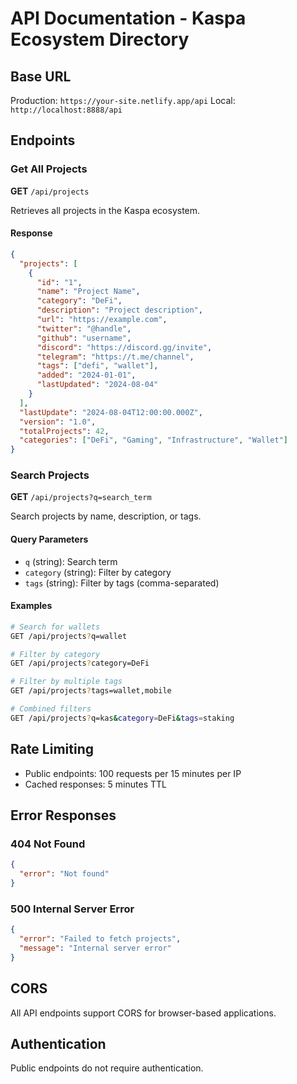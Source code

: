 # API Documentation - Kaspa Ecosystem Directory

## Base URL

Production: `https://your-site.netlify.app/api`
Local: `http://localhost:8888/api`

## Endpoints

### Get All Projects

**GET** `/api/projects`

Retrieves all projects in the Kaspa ecosystem.

#### Response
```json
{
  "projects": [
    {
      "id": "1",
      "name": "Project Name",
      "category": "DeFi",
      "description": "Project description",
      "url": "https://example.com",
      "twitter": "@handle",
      "github": "username",
      "discord": "https://discord.gg/invite",
      "telegram": "https://t.me/channel",
      "tags": ["defi", "wallet"],
      "added": "2024-01-01",
      "lastUpdated": "2024-08-04"
    }
  ],
  "lastUpdate": "2024-08-04T12:00:00.000Z",
  "version": "1.0",
  "totalProjects": 42,
  "categories": ["DeFi", "Gaming", "Infrastructure", "Wallet"]
}
```

### Search Projects

**GET** `/api/projects?q=search_term`

Search projects by name, description, or tags.

#### Query Parameters

- `q` (string): Search term
- `category` (string): Filter by category
- `tags` (string): Filter by tags (comma-separated)

#### Examples

```bash
# Search for wallets
GET /api/projects?q=wallet

# Filter by category
GET /api/projects?category=DeFi

# Filter by multiple tags
GET /api/projects?tags=wallet,mobile

# Combined filters
GET /api/projects?q=kas&category=DeFi&tags=staking
```

## Rate Limiting

- Public endpoints: 100 requests per 15 minutes per IP
- Cached responses: 5 minutes TTL

## Error Responses

### 404 Not Found
```json
{
  "error": "Not found"
}
```

### 500 Internal Server Error
```json
{
  "error": "Failed to fetch projects",
  "message": "Internal server error"
}
```

## CORS

All API endpoints support CORS for browser-based applications.

## Authentication

Public endpoints do not require authentication.
